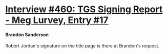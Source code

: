 # [Interview #460: TGS Signing Report - Meg Lurvey, Entry #17](https://www.theoryland.com/intvmain.php?i=460#17)

#### Brandon Sanderson

Robert Jordan's signature on the title page is there at Brandon's request.

